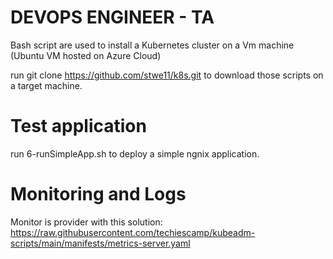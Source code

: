 # DEVOPS ENGINEER - TA 

Bash script are used to install a Kubernetes cluster on a Vm machine (Ubuntu VM hosted on Azure Cloud)

run git clone https://github.com/stwe11/k8s.git to download those scripts on a target machine.

# Test application

run 6-runSimpleApp.sh to deploy a simple ngnix application.

# Monitoring and Logs

Monitor is provider with this solution: https://raw.githubusercontent.com/techiescamp/kubeadm-scripts/main/manifests/metrics-server.yaml



